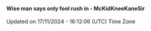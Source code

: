 #### Wise man says only fool rush in - McKidKneeKaneSir
Updated on 17/11/2024 - 16:12:06 (UTC) Time Zone
